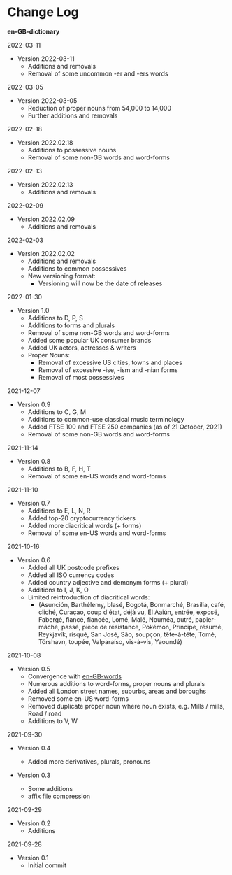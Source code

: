 # Change Log

**en-GB-dictionary**

2022-03-11
* Version 2022-03-11
    * Additions and removals
	* Removal of some uncommon -er and -ers words

2022-03-05
* Version 2022-03-05
	* Reduction of proper nouns from 54,000 to 14,000
	* Further additions and removals

2022-02-18
* Version 2022.02.18
	* Additions to possessive nouns
	* Removal of some non-GB words and word-forms

2022-02-13
* Version 2022.02.13
	* Additions and removals

2022-02-09
* Version 2022.02.09
	* Additions and removals

2022-02-03
* Version 2022.02.02
	* Additions and removals
	* Additions to common possessives
	* New versioning format:
        * Versioning will now be the date of releases

2022-01-30
* Version 1.0
    * Additions to D, P, S
    * Additions to forms and plurals
    * Removal of some non-GB words and word-forms
    * Added some popular UK consumer brands
    * Added UK actors, actresses & writers
	* Proper Nouns:
        * Removal of excessive US cities, towns and places
        * Removal of excessive -ise, -ism and -nian forms
        * Removal of most possessives

2021-12-07
* Version 0.9
    * Additions to C, G, M
    * Additions to common-use classical music terminology
    * Added FTSE 100 and FTSE 250 companies (as of 21 October, 2021)
    * Removal of some non-GB words and word-forms

2021-11-14
* Version 0.8
	* Additions to B, F, H, T
	* Removal of some en-US words and word-forms

2021-11-10
* Version 0.7
	* Additions to E, L, N, R
	* Added top-20 cryptocurrency tickers
	* Added more diacritical words (+ forms)
	* Removal of some en-US words and word-forms

2021-10-16
* Version 0.6
	* Added all UK postcode prefixes
	* Added all ISO currency codes
	* Added country adjective and demonym forms (+ plural)
	* Additions to I, J, K, O
	* Limited reintroduction of diacritical words:
		* (Asunción, Barthélemy, blasé, Bogotá, Bonmarché, Brasília, café, cliché, Curaçao, coup d'état, déjà vu, El Aaiún, entrée, exposé, Fabergé, fiancé, fiancée, Lomé, Malé, Nouméa, outré, papier-mâché, passé, pièce de résistance, Pokémon, Príncipe, résumé, Reykjavík, risqué, San José, São, soupçon, tête-à-tête, Tomé, Tórshavn, toupée, Valparaíso, vis-à-vis, Yaoundé)

2021-10-08

* Version 0.5
	* Convergence with [en-GB-words](https://github.com/darmeth/british-english-words)
	* Numerous additions to word-forms, proper nouns and plurals
	* Added all London street names, suburbs, areas and boroughs
	* Removed some en-US word-forms
	* Removed duplicate proper noun where noun exists, e.g. Mills / mills, Road / road
	* Additions to V, W

2021-09-30

* Version 0.4
	* Added more derivatives, plurals, pronouns

* Version 0.3
    * Some additions
    * affix file compression

2021-09-29

* Version 0.2
    * Additions

2021-09-28

* Version 0.1
    * Initial commit
